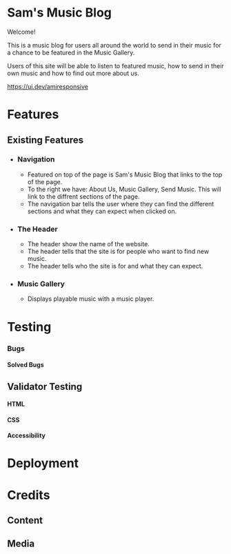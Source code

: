 # Sam's Music Blog

Welcome!

This is a music blog for users all around the world to send in their music for a chance to be featured in the Music Gallery.

Users of this site will be able to listen to featured music, how to send in their own music and how to find out more about us.

https://ui.dev/amiresponsive

# Features

## Existing Features

* ### Navigation
  * Featured on top of the page is Sam's Music Blog that links to the top of the page.
  * To the right we have: About Us, Music Gallery, Send Music. This will link to the diffrent sections of the page.
  * The navigation bar tells the user where they can find the different sections and what they can expect when clicked on.  

* ### The Header
  * The header show the name of the website.
  * The header tells that the site is for people who want to find new music.
  * The header tells who the site is for and what they can expect.

* ### Music Gallery
  * Displays playable music with a music player.


# Testing

### Bugs
#### Solved Bugs

## Validator Testing
#### HTML
#### CSS
#### Accessibility

# Deployment

# Credits
## Content
## Media